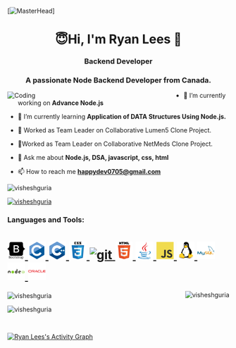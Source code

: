 [![MasterHead](https://camo.githubusercontent.com/417e6e178a69cc045c656d083ba983a59303f099087090269c01cacc6741ef29/68747470733a2f2f7170682e66732e71756f726163646e2e6e65742f6d61696e2d71696d672d6661376234626463336232663733653734396535633263363436643461653133)]
<h1 align="center"> 😇Hi, I'm Ryan Lees 👋</h1>
<h3 align="center">Backend Developer</h3>
<h3 align="center">A passionate Node Backend Developer from Canada.</h3>
<img align="left" alt="Coding" width="400" src="https://camo.githubusercontent.com/5ddf73ad3a205111cf8c686f687fc216c2946a75005718c8da5b837ad9de78c9/68747470733a2f2f7468756d62732e6766796361742e636f6d2f4576696c4e657874446576696c666973682d736d616c6c2e676966">









- 🔭 I’m currently working on **Advance Node.js**

- 🌱 I’m currently learning **Application of DATA Structures Using Node.js.**

- 👯 Worked as Team Leader on Collaborative Lumen5 Clone Project. 

- 🤝Worked as Team Leader on Collaborative NetMeds Clone Project. 

- 💬 Ask me about **Node.js, DSA, javascript, css, html**

- 📫 How to reach me **happydev0705@gmail.com**


<p align="left"> <img src="https://komarev.com/ghpvc/?username=visheshguria&label=Profile%20views&color=0e75b6&style=flat" alt="visheshguria" /> </p>

<p align="left"> <a href="https://github.com/ryo-ma/github-profile-trophy"><img src="https://github-profile-trophy.vercel.app/?username=visheshguria" alt="visheshguria" /></a> </p>


<h3 align="left">Languages and Tools:</h3>
<h1 align="left"> <a href="https://getbootstrap.com" target="_blank" rel="noreferrer"> <img src="https://raw.githubusercontent.com/devicons/devicon/master/icons/bootstrap/bootstrap-plain-wordmark.svg" alt="bootstrap" width="40" height="40"/> </a> <a href="https://www.cprogramming.com/" target="_blank" rel="noreferrer"> <img src="https://raw.githubusercontent.com/devicons/devicon/master/icons/c/c-original.svg" alt="c" width="40" height="40"/> </a> <a href="https://www.w3schools.com/cpp/" target="_blank" rel="noreferrer"> <img src="https://raw.githubusercontent.com/devicons/devicon/master/icons/cplusplus/cplusplus-original.svg" alt="cplusplus" width="40" height="40"/> </a> <a href="https://www.w3schools.com/css/" target="_blank" rel="noreferrer"> <img src="https://raw.githubusercontent.com/devicons/devicon/master/icons/css3/css3-original-wordmark.svg" alt="css3" width="40" height="40"/> </a> <a href="https://git-scm.com/" target="_blank" rel="noreferrer"> <img src="https://www.vectorlogo.zone/logos/git-scm/git-scm-icon.svg" alt="git" width="40" height="40"/> </a> <a href="https://www.w3.org/html/" target="_blank" rel="noreferrer"> <img src="https://raw.githubusercontent.com/devicons/devicon/master/icons/html5/html5-original-wordmark.svg" alt="html5" width="40" height="40"/> </a> <a href="https://www.java.com" target="_blank" rel="noreferrer"> <img src="https://raw.githubusercontent.com/devicons/devicon/master/icons/java/java-original.svg" alt="java" width="40" height="40"/> </a> <a href="https://developer.mozilla.org/en-US/docs/Web/JavaScript" target="_blank" rel="noreferrer"> <img src="https://raw.githubusercontent.com/devicons/devicon/master/icons/javascript/javascript-original.svg" alt="javascript" width="40" height="40"/> </a> <a href="https://www.linux.org/" target="_blank" rel="noreferrer"> <img src="https://raw.githubusercontent.com/devicons/devicon/master/icons/linux/linux-original.svg" alt="linux" width="40" height="40"/> </a> <a href="https://www.mysql.com/" target="_blank" rel="noreferrer"> <img src="https://raw.githubusercontent.com/devicons/devicon/master/icons/mysql/mysql-original-wordmark.svg" alt="mysql" width="40" height="40"/> </a> <a href="https://nodejs.org" target="_blank" rel="noreferrer"> <img src="https://raw.githubusercontent.com/devicons/devicon/master/icons/nodejs/nodejs-original-wordmark.svg" alt="nodejs" width="40" height="40"/> </a> <a href="https://www.oracle.com/" target="_blank" rel="noreferrer"> <img src="https://raw.githubusercontent.com/devicons/devicon/master/icons/oracle/oracle-original.svg" alt="oracle" width="40" height="40"/> </a> </h1>

<p><img align="right" src="https://github-readme-stats.vercel.app/api/top-langs?username=Ryan Lees&show_icons=true&locale=en&layout=compact" alt="visheshguria" /></p>

<p><img align="center" src="https://github-readme-stats.vercel.app/api?username=RyanLees&show_icons=true&locale=en" alt="visheshguria" /></p>

<!-- <p><img align="center" src="https://github-readme-streak-stats.herokuapp.com/?user=visheshguria&" alt="visheshguria" /></p> -->
<p><img src="https://github-readme-streak-stats.herokuapp.com/?user=visheshguria" alt="visheshguria" /></p>
<br/>

<a href="https://github.com/visheshguria/github-readme-activity-graph"><img alt="Ryan Lees's Activity Graph" src="https://github-readme-activity-graph.cyclic.app/graph?username=Ryan Lees&bg_color=0D1117&color=5BCDEC&line=5BCDEC&point=FFFFFF&hide_border=true" /></a>





